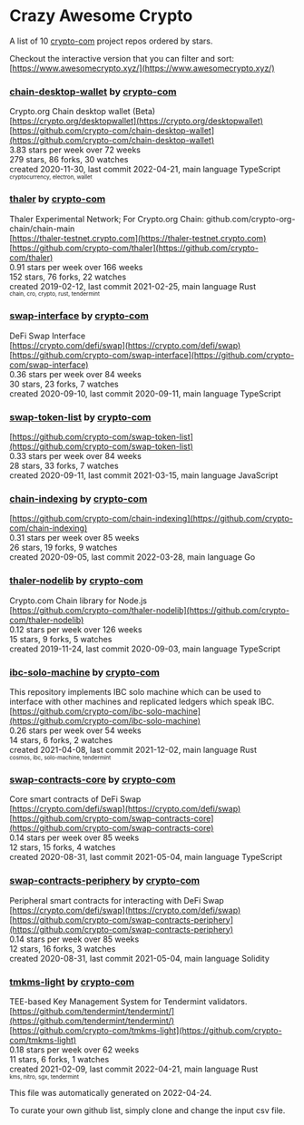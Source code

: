 # Crazy Awesome Crypto
A list of 10 [crypto-com](https://github.com/crypto-com) project repos ordered by stars.  

Checkout the interactive version that you can filter and sort: 
[https://www.awesomecrypto.xyz/](https://www.awesomecrypto.xyz/)  


### [chain-desktop-wallet](https://github.com/crypto-com/chain-desktop-wallet) by [crypto-com](https://github.com/crypto-com)  
Crypto.org Chain desktop wallet (Beta)  
[https://crypto.org/desktopwallet](https://crypto.org/desktopwallet)  
[https://github.com/crypto-com/chain-desktop-wallet](https://github.com/crypto-com/chain-desktop-wallet)  
3.83 stars per week over 72 weeks  
279 stars, 86 forks, 30 watches  
created 2020-11-30, last commit 2022-04-21, main language TypeScript  
<sub><sup>cryptocurrency, electron, wallet</sup></sub>


### [thaler](https://github.com/crypto-com/thaler) by [crypto-com](https://github.com/crypto-com)  
Thaler Experimental Network; For Crypto.org Chain: github.com/crypto-org-chain/chain-main  
[https://thaler-testnet.crypto.com](https://thaler-testnet.crypto.com)  
[https://github.com/crypto-com/thaler](https://github.com/crypto-com/thaler)  
0.91 stars per week over 166 weeks  
152 stars, 76 forks, 22 watches  
created 2019-02-12, last commit 2021-02-25, main language Rust  
<sub><sup>chain, cro, crypto, rust, tendermint</sup></sub>


### [swap-interface](https://github.com/crypto-com/swap-interface) by [crypto-com](https://github.com/crypto-com)  
DeFi Swap Interface  
[https://crypto.com/defi/swap](https://crypto.com/defi/swap)  
[https://github.com/crypto-com/swap-interface](https://github.com/crypto-com/swap-interface)  
0.36 stars per week over 84 weeks  
30 stars, 23 forks, 7 watches  
created 2020-09-10, last commit 2020-09-11, main language TypeScript  


### [swap-token-list](https://github.com/crypto-com/swap-token-list) by [crypto-com](https://github.com/crypto-com)  
  
[https://github.com/crypto-com/swap-token-list](https://github.com/crypto-com/swap-token-list)  
0.33 stars per week over 84 weeks  
28 stars, 33 forks, 7 watches  
created 2020-09-11, last commit 2021-03-15, main language JavaScript  


### [chain-indexing](https://github.com/crypto-com/chain-indexing) by [crypto-com](https://github.com/crypto-com)  
  
[https://github.com/crypto-com/chain-indexing](https://github.com/crypto-com/chain-indexing)  
0.31 stars per week over 85 weeks  
26 stars, 19 forks, 9 watches  
created 2020-09-05, last commit 2022-03-28, main language Go  


### [thaler-nodelib](https://github.com/crypto-com/thaler-nodelib) by [crypto-com](https://github.com/crypto-com)  
Crypto.com Chain library for Node.js  
[https://github.com/crypto-com/thaler-nodelib](https://github.com/crypto-com/thaler-nodelib)  
0.12 stars per week over 126 weeks  
15 stars, 9 forks, 5 watches  
created 2019-11-24, last commit 2020-09-03, main language TypeScript  


### [ibc-solo-machine](https://github.com/crypto-com/ibc-solo-machine) by [crypto-com](https://github.com/crypto-com)  
This repository implements IBC solo machine which can be used to interface with other machines and replicated ledgers which speak IBC.  
[https://github.com/crypto-com/ibc-solo-machine](https://github.com/crypto-com/ibc-solo-machine)  
0.26 stars per week over 54 weeks  
14 stars, 6 forks, 2 watches  
created 2021-04-08, last commit 2021-12-02, main language Rust  
<sub><sup>cosmos, ibc, solo-machine, tendermint</sup></sub>


### [swap-contracts-core](https://github.com/crypto-com/swap-contracts-core) by [crypto-com](https://github.com/crypto-com)  
Core smart contracts of DeFi Swap  
[https://crypto.com/defi/swap](https://crypto.com/defi/swap)  
[https://github.com/crypto-com/swap-contracts-core](https://github.com/crypto-com/swap-contracts-core)  
0.14 stars per week over 85 weeks  
12 stars, 15 forks, 4 watches  
created 2020-08-31, last commit 2021-05-04, main language TypeScript  


### [swap-contracts-periphery](https://github.com/crypto-com/swap-contracts-periphery) by [crypto-com](https://github.com/crypto-com)  
Peripheral smart contracts for interacting with DeFi Swap  
[https://crypto.com/defi/swap](https://crypto.com/defi/swap)  
[https://github.com/crypto-com/swap-contracts-periphery](https://github.com/crypto-com/swap-contracts-periphery)  
0.14 stars per week over 85 weeks  
12 stars, 16 forks, 3 watches  
created 2020-08-31, last commit 2021-05-04, main language Solidity  


### [tmkms-light](https://github.com/crypto-com/tmkms-light) by [crypto-com](https://github.com/crypto-com)  
TEE-based Key Management System for Tendermint validators.  
[https://github.com/tendermint/tendermint/](https://github.com/tendermint/tendermint/)  
[https://github.com/crypto-com/tmkms-light](https://github.com/crypto-com/tmkms-light)  
0.18 stars per week over 62 weeks  
11 stars, 6 forks, 1 watches  
created 2021-02-09, last commit 2022-04-21, main language Rust  
<sub><sup>kms, nitro, sgx, tendermint</sup></sub>


This file was automatically generated on 2022-04-24.  

To curate your own github list, simply clone and change the input csv file.  